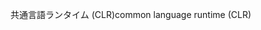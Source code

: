 <span data-ttu-id="e71a5-101">共通言語ランタイム (CLR)</span><span class="sxs-lookup"><span data-stu-id="e71a5-101">common language runtime (CLR)</span></span>